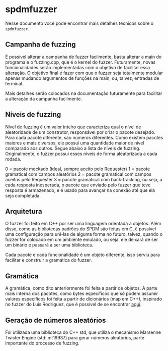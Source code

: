 # spdmfuzzer

Nesse documento você pode encontrar mais detalhes técnicos sobre o ``spdmfuzzer``.

## Campanha de fuzzing
É possível alterar a campanha de fuzzer facilmente, basta alterar a main do programa e o fuzzing.cpp, que é o kernel do fuzzer. Futuramente, novas funcionalidades serão implementadas com o objetivo de facilitar essa alteração. O objetivo final é fazer com que o fuzzer seja totalmente modular apenas mudando argumentos de funções na main, ou, talvez, entradas de terminal.

Mais detalhes serão colocados na documentação futuramente para facilitar a alteração da campanha facilmente.

## Níveis de fuzzing

Nível de fuzzing é um valor inteiro que caracteriza qual o nível de aleatoridade de um construtor, responsável por criar o pacote desejado. Para cada pacote diferente, são números diferentes. Como existem pacotes maiores e mais diversos, ele possui uma quantidade maior de nível comparado aos outros. Segue abaixo a lista de níveis de fuzzing. Originalmente, o fuzzer possui esses níveis de forma aleatorizada a cada rodada.

0 = pacote mockado (ideal, sempre aceito pelo Requester)
1 = pacote gramatical com campos aleatórios
2 = pacote gramatical com campos aceitos pelo Requester
3 = pacote gramatical com back-tracking, ou seja, a cada resposta inesperada, o pacote que enviado pelo fuzzer que teve resposta é armazenado, e é usado para avançar na conexão até que ela seja completada.


## Arquitetura
O fuzzer foi feito em C++ por ser uma linguagem orientada a objetos. Além disso, como as bibliotecas padrões do SPDM são feitas em C, é possível uma configuração para uni-las de alguma forma no futuro, talvez, quando o fuzzer for colocado em um ambiente emulado, ou seja, ele deixará de ser um binário e passará a ser uma biblioteca.

Cada pacote e cada funcionalidade é um objeto diferente, isso serviu para facilitar e construir a gramática do fuzzer.

## Gramática
A gramática, como dito anteriormente foi feita a partir de objetos. A parte mais interna dos pacotes, como bytes específicos que só podem assumir valores específicos foi feita a partir de dicionários (map em C++), inspirado no fuzzer do Luis Rodriguez, que é possível de se encontrar [aqui](https://gitfront.io/r/luisgar1990/aZXKzGjT1Wzj/mqttgram-h-repo/).

## Geração de números aleatórios
Foi utilizada uma biblioteca do C++ std, que utiliza o mecanismo Marsenne Twister Engine (std::mt19937) para gerar números aleatórios, parte importante do processo de fuzzing.